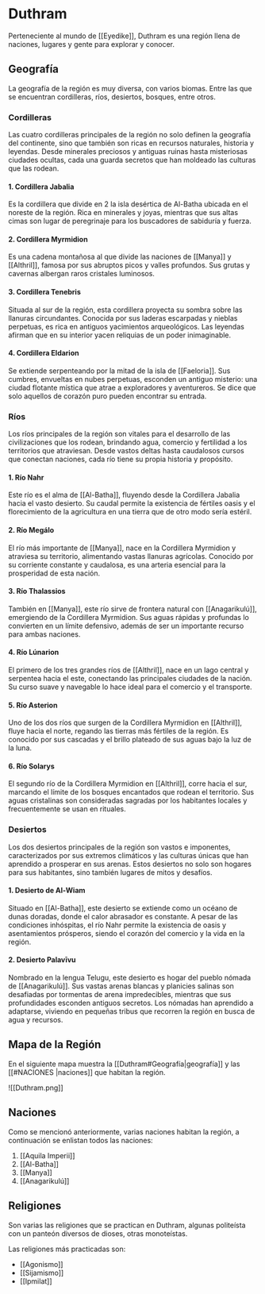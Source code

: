 # Duthram
Perteneciente al mundo de [[Eyedike]], Duthram es una región llena de naciones, lugares y gente para explorar y conocer.

## Geografía

La geografía de la región es muy diversa, con varios biomas. Entre las  que se encuentran cordilleras, ríos, desiertos, bosques, entre otros.

### Cordilleras

Las cuatro cordilleras principales de la región no solo definen la geografía del continente, sino que también son ricas en recursos naturales, historia y leyendas. Desde minerales preciosos y antiguas ruinas hasta misteriosas ciudades ocultas, cada una guarda secretos que han moldeado las culturas que las rodean.

#### 1. Cordillera Jabalia

Es la cordillera que divide en 2 la isla desértica de Al-Batha ubicada en el noreste de la región. Rica en minerales y joyas, mientras que sus altas cimas son lugar de peregrinaje para los buscadores de sabiduría y fuerza.

#### 2. Cordillera Myrmidion

Es una cadena montañosa al que divide las naciones de [[Manya]] y [[Althril]], famosa por sus abruptos picos y valles profundos. Sus grutas y cavernas albergan raros cristales luminosos.

#### 3. Cordillera Tenebris

Situada al sur de la región, esta cordillera proyecta su sombra sobre las llanuras circundantes. Conocida por sus laderas escarpadas y nieblas perpetuas, es rica en antiguos yacimientos arqueológicos. Las leyendas afirman que en su interior yacen reliquias de un poder inimaginable.

#### 4. Cordillera Eldarion

Se extiende serpenteando por la mitad de la isla de [[Faeloria]]. Sus cumbres, envueltas en nubes perpetuas, esconden un antiguo misterio: una ciudad flotante mística que atrae a exploradores y aventureros. Se dice que solo aquellos de corazón puro pueden encontrar su entrada.

### Ríos
Los ríos principales de la región son vitales para el desarrollo de las civilizaciones que los rodean, brindando agua, comercio y fertilidad a los territorios que atraviesan. Desde vastos deltas hasta caudalosos cursos que conectan naciones, cada río tiene su propia historia y propósito.

#### 1. Río Nahr

Este río es el alma de [[Al-Batha]], fluyendo desde la Cordillera Jabalia hacia el vasto desierto. Su caudal permite la existencia de fértiles oasis y el florecimiento de la agricultura en una tierra que de otro modo sería estéril.

#### 2. Río Megálo

El río más importante de [[Manya]], nace en la Cordillera Myrmidion y atraviesa su territorio, alimentando vastas llanuras agrícolas. Conocido por su corriente constante y caudalosa, es una arteria esencial para la prosperidad de esta nación.

#### 3. Río Thalassios

También en [[Manya]], este río sirve de frontera natural con [[Anagarikulú]], emergiendo de la Cordillera Myrmidion. Sus aguas rápidas y profundas lo convierten en un límite defensivo, además de ser un importante recurso para ambas naciones.

#### 4. Río Lúnarion

El primero de los tres grandes ríos de [[Althril]], nace en un lago central y serpentea hacia el este, conectando las principales ciudades de la nación. Su curso suave y navegable lo hace ideal para el comercio y el transporte.

#### 5. Río Asterion

Uno de los dos ríos que surgen de la Cordillera Myrmidion en [[Althril]], fluye hacia el norte, regando las tierras más fértiles de la región. Es conocido por sus cascadas y el brillo plateado de sus aguas bajo la luz de la luna.

#### 6. Río Solarys

El segundo río de la Cordillera Myrmidion en [[Althril]], corre hacia el sur, marcando el límite de los bosques encantados que rodean el territorio. Sus aguas cristalinas son consideradas sagradas por los habitantes locales y frecuentemente se usan en rituales.

### Desiertos

Los dos desiertos principales de la región son vastos e imponentes, caracterizados por sus extremos climáticos y las culturas únicas que han aprendido a prosperar en sus arenas. Estos desiertos no solo son hogares para sus habitantes, sino también lugares de mitos y desafíos.

#### 1. Desierto de Al-Wiam

Situado en [[Al-Batha]], este desierto se extiende como un océano de dunas doradas, donde el calor abrasador es constante. A pesar de las condiciones inhóspitas, el río Nahr permite la existencia de oasis y asentamientos prósperos, siendo el corazón del comercio y la vida en la región.

#### 2. Desierto Palavīvu

Nombrado en la lengua Telugu, este desierto es hogar del pueblo nómada de [[Anagarikulú]]. Sus vastas arenas blancas y planicies salinas son desafiadas por tormentas de arena impredecibles, mientras que sus profundidades esconden antiguos secretos. Los nómadas han aprendido a adaptarse, viviendo en pequeñas tribus que recorren la región en busca de agua y recursos.

## Mapa de la Región

En el siguiente mapa muestra la [[Duthram#Geografía|geografía]] y las [[#NACIONES |naciones]] que habitan la región.

![[Duthram.png]]

## Naciones

Como se mencionó anteriormente, varias naciones habitan la región, a continuación se enlistan todos las naciones:

1. [[Aquila Imperii]]
2. [[Al-Batha]]
3. [[Manya]]
4. [[Anagarikulú]]

## Religiones

Son varias las religiones que se practican en Duthram, algunas politeísta con un panteón diversos de dioses, otras monoteístas.

Las religiones más practicadas son:
- [[Agonismo]]
- [[Sijamismo]]
- [[Ipmilat]]



